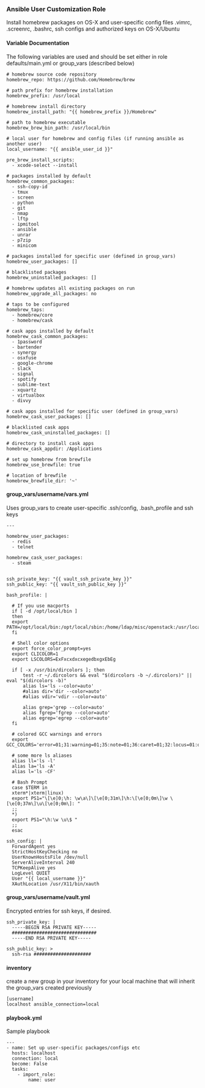 ### Ansible User Customization Role
Install homebrew packages on OS-X and user-specific config files .vimrc, .screenrc, .bashrc, ssh configs and authorized keys on OS-X/Ubuntu


#### Variable Documentation
The following variables are used and should be set either in role defaults/main.yml or group_vars (described below)

```
# homebrew source code repository
homebrew_repo: https://github.com/Homebrew/brew

# path prefix for homebrew installation
homebrew_prefix: /usr/local

# homebreew install directory
homebrew_install_path: "{{ homebrew_prefix }}/Homebrew"

# path to homebrew executable
homebrew_brew_bin_path: /usr/local/bin

# local user for homebrew and config files (if running ansible as another user)
local_username: "{{ ansible_user_id }}"

pre_brew_install_scripts:
  - xcode-select --install

# packages installed by default
homebrew_common_packages:
  - ssh-copy-id
  - tmux
  - screen
  - python
  - git
  - nmap
  - lftp
  - ipmitool
  - ansible
  - unrar
  - p7zip
  - minicom

# packages installed for specific user (defined in group_vars)
homebrew_user_packages: []

# blacklisted packages
homebrew_uninstalled_packages: []

# homebrew updates all existing packages on run
homebrew_upgrade_all_packages: no

# taps to be configured
homebrew_taps:
  - homebrew/core
  - homebrew/cask

# cask apps installed by default
homebrew_cask_common_packages:
  - 1password
  - bartender
  - synergy
  - osxfuse
  - google-chrome
  - slack
  - signal
  - spotify
  - sublime-text
  - xquartz
  - virtualbox
  - divvy

# cask apps installed for specific user (defined in group_vars)
homebrew_cask_user_packages: []

# blacklisted cask apps
homebrew_cask_uninstalled_packages: []

# directory to install cask apps
homebrew_cask_appdir: /Applications

# set up homebrew from brewfile
homebrew_use_brewfile: true

# location of brewfile
homebrew_brewfile_dir: '~'

```


#### group_vars/username/vars.yml
Uses group_vars to create user-specific .ssh/config, .bash_profile and ssh keys

```
---

homebrew_user_packages:
  - redis
  - telnet

homebrew_cask_user_packages:
  - steam


ssh_private_key: "{{ vault_ssh_private_key }}"
ssh_public_key: "{{ vault_ssh_public_key }}"

bash_profile: |

  # If you use macports
  if [ -d /opt/local/bin ]
  then
  export PATH=/opt/local/bin:/opt/local/sbin:/home/ldap/misc/openstack:/usr/local/Cellar:/usr/local/bin:$PATH
  fi

  # Shell color options
  export force_color_prompt=yes
  export CLICOLOR=1
  export LSCOLORS=ExFxcxdxcxegedbxgxEbEg

  if [ -x /usr/bin/dircolors ]; then
      test -r ~/.dircolors && eval "$(dircolors -b ~/.dircolors)" || eval "$(dircolors -b)"
      alias ls='ls --color=auto'
      #alias dir='dir --color=auto'
      #alias vdir='vdir --color=auto'

      alias grep='grep --color=auto'
      alias fgrep='fgrep --color=auto'
      alias egrep='egrep --color=auto'
  fi

  # colored GCC warnings and errors
  export GCC_COLORS='error=01;31:warning=01;35:note=01;36:caret=01;32:locus=01:quote=01'

  # some more ls aliases
  alias ll='ls -l'
  alias la='ls -A'
  alias l='ls -CF'

  # Bash Prompt
  case $TERM in
  xterm*|xterm|linux)
  export PS1="\[\e]0;\h: \w\a\]\[\e[0;31m\]\h:\[\e[0;0m\]\w \[\e[0;37m\]\u\[\e[0;0m\]: "
  ;;
  *)
  export PS1="\h:\w \u\$ "
  ;;
  esac

ssh_config: |
  ForwardAgent yes
  StrictHostKeyChecking no
  UserKnownHostsFile /dev/null
  ServerAliveInterval 240
  TCPKeepAlive yes
  LogLevel QUIET
  User "{{ local_username }}"
  XAuthLocation /usr/X11/bin/xauth
```

#### group_vars/username/vault.yml
Encrypted entries for ssh keys, if desired.

```
ssh_private_key: |
  -----BEGIN RSA PRIVATE KEY-----
  ###############################
  -----END RSA PRIVATE KEY-----

ssh_public_key: >
  ssh-rsa #####################
```

#### inventory
create a new group in your inventory for your local machine that will inherit the group_vars created previously

```
[username]
localhost ansible_connection=local
```

#### playbook.yml
Sample playbook

```
---
- name: Set up user-specific packages/configs etc
  hosts: localhost
  connection: local
  become: False
  tasks:
    - import_role:
        name: user
```
